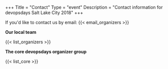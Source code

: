 +++
Title = "Contact"
Type = "event"
Description = "Contact information for devopsdays Salt Lake City 2018"
+++

If you'd like to contact us by email: {{< email_organizers >}}

**Our local team**

{{< list_organizers >}}

**The core devopsdays organizer group**

{{< list_core >}}
